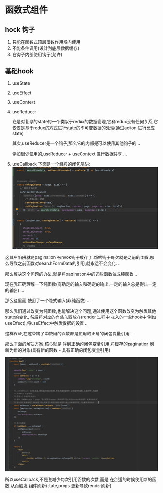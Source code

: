 # 函数式组件

##  hook 钩子

1. 只能在函数式顶层函数作用域内使用
2. 不能条件调用(设计到底层数据缓存)
3. 在钩子内部使用钩子(允许)


## 基础hook
1. useState
2. useEffect
3. useContext
4. useReducer

    它是对复杂的state的一个类似于redux的数据管理,它和redux没有任何关系,它仅仅是基于redux的方式进行state的不可变数据的处理(通过action 进行反应state)

    其次,useReducer是一个钩子,那么它的内部是可以使用其他钩子的 ..

    例如很少使用的,useReducer + useContext 进行数据共享 ...
5. useCallback
下面是一个经典的闭包陷阱:
   ![img_1.png](img_1.png)

这其中陷阱就是pagination 被hook钩子缓存了,然后钩子每次就是之前的函数,那么导致之前函数对searchFormData的引用,就永远不会变化. .

那么解决这个问题的办法,就是将pagination中的这些函数做成纯函数 ..

现在我正确理解一下纯函数(有确定的输入和确定的输出,一定的输入总是得出一定的输出) ...

那么这里面,使用了一个隐式输入(非纯函数) ...

那么我们通过改变为纯函数,也能解决这个问题,通过使用这个函数改变为触发其他state的变化,
然后将对应的有些东西放在(render 过程中 拉入的一些hook中,例如 useEffect),将useEffect中触发数据的设置 ..

这样保证,在这些钩子中使用的函数都是使用的正确的闭包变量引用 ...

那么下面的解决方案,核心就是 得到正确的闭包变量引用,将缓存的pagination 刷新为新的对象(具有新的函数 - 具有正确的闭包变量引用)

![img.png](img.png)

所以useCallback,不是说减少每次引用函数的次数,而是 在合适的时候使用新的函数,从而触发 组件刷新(state,props 更新导致render刷新)    
